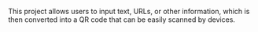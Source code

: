 This project allows users to input text, URLs, or other information, which is then converted into a QR code that can be easily scanned by devices.
